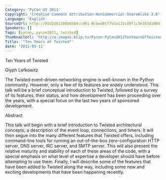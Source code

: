```yaml
---
Category: 'PyCon US 2011'
Copyright: 'Creative Commons Attribution-NonCommercial-ShareAlike 3.0'
Language: 'English'
SourceUrl: http://05d2db1380b6504cc981-8cbed8cf7e3a131cd8f1c3e383d10041.r93.cf2.rackcdn.com/pycon-us-2011/410_ten-years-of-twisted.mp4
Speakers: []
Tags: [pycon, pycon2011, twisted]
ThumbnailUrl: 'http://a.images.blip.tv/Pycon-PyCon2011TenYearsOfTwisted381.png'
Title: '"Ten Years of Twisted"'
date: '2011-03-11'
---
```

Ten Years of Twisted

Glyph Lefkowitz

The Twisted event-driven networking engine is well-known in the Python
community. However, only a few of its features are widely understood. This
talk will be a brief conceptual introduction to Twisted, followed by a survey
of its features, their status, and how development has been proceeding over
the years, with a special focus on the last two years of sponsored
development.

Abstract

This talk will begin with a brief introduction to Twisted architectural
concepts; a description of the event loop, connections, and timers. It will
then segue into the many different features that Twisted offers, including
command-line tools for running an out-of-the-box zero-configuration HTTP
server, DNS server, IRC server, and SMTP server. This will also present the
relative maturity and stability of each of these areas of the code, with a
special emphasis on what level of expertise a developer should have before
attempting to use them. Finally, I will describe some of the features that
have been added to Twisted along the way, including some new and exciting
developments that have been happening recently.

